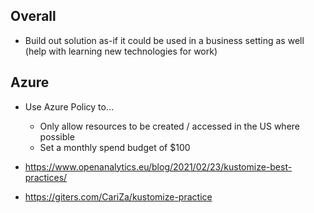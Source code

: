 ## Overall

* Build out solution as-if it could be used in a business setting as well (help with learning new technologies for work)

## Azure

* Use Azure Policy to...
    * Only allow resources to be created / accessed in the US where possible
    * Set a monthly spend budget of $100

* https://www.openanalytics.eu/blog/2021/02/23/kustomize-best-practices/
* https://giters.com/CariZa/kustomize-practice
